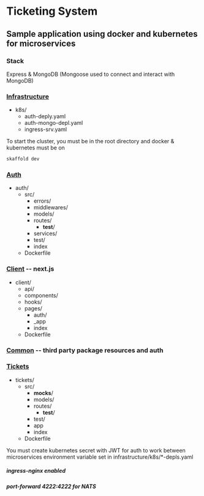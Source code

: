 # Ticketing System

## Sample application using docker and kubernetes for microservices

### Stack
Express & MongoDB
(Mongoose used to connect and interact with MongoDB)

### [Infrastructure](https://github.com/tclohm/ticketing-system/tree/main/infrastructure/k8s)
- k8s/
  - auth-deply.yaml
  - auth-mongo-depl.yaml
  - ingress-srv.yaml

To start the cluster, you must be in the root directory 
and 
docker & kubernetes must be on

```sh
skaffold dev
```
### [Auth](https://github.com/tclohm/ticketing-system/tree/main/auth)
- auth/
  - src/
    - errors/
    - middlewares/
    - models/
    - routes/
      - __test__/
    - services/
    - test/
    - index
  - Dockerfile

### [Client](https://github.com/tclohm/ticketing-system/tree/main/client) -- next.js
- client/
  - api/
  - components/
  - hooks/
  - pages/
      - auth/
      - _app
      - index
  - Dockerfile   
### [Common](https://npm.com/tclohm/@eventspaceticketing/common) -- third party package resources and auth
### [Tickets](https://github.com/tclohm/ticketing-system/tree/main/tickets)
- tickets/
  - src/
    - __mocks__/ 
    - models/
    - routes/
      - __test__/
    - test/
    - app
    - index
  - Dockerfile

You must create kubernetes secret with JWT for auth to work between microservices
environment variable set in infrastructure/k8s/\*-depls.yaml

##### ingress-nginx enabled
##### port-forward 4222:4222 for NATS

